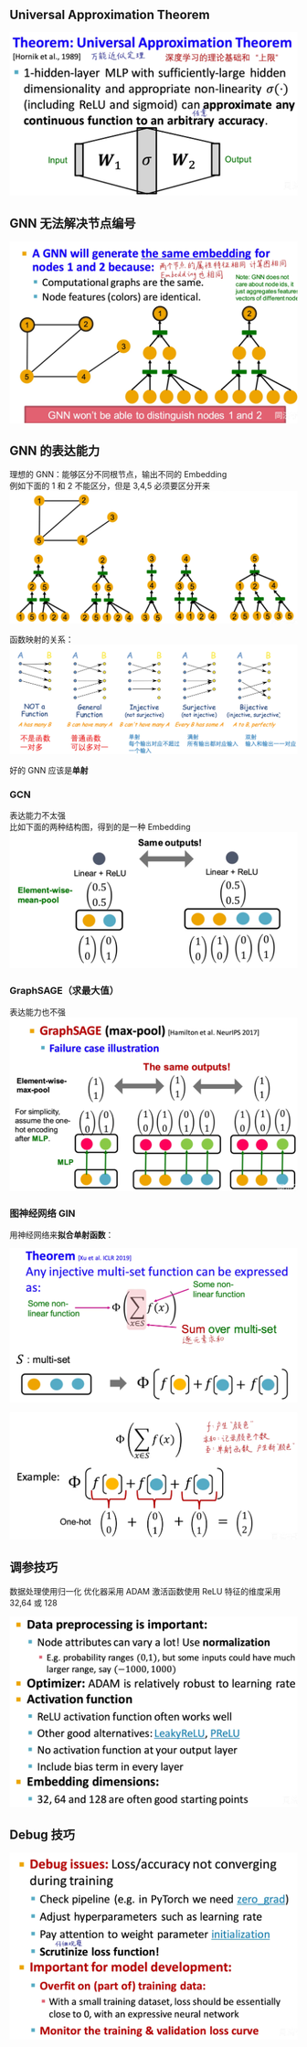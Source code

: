 ## Universal Approximation Theorem
![800](9%20图神经网络的表达能力/image-20240627175255805.png)

## GNN 无法解决节点编号
![800](9%20图神经网络的表达能力/image-20240627180043090.png)

## GNN 的表达能力
理想的 GNN：能够区分不同根节点，输出不同的 Embedding  
例如下面的 1 和 2 不能区分，但是 3,4,5 必须要区分开来
![800](9%20图神经网络的表达能力/image-20240627214124471.png)

函数映射的关系：  
![800](9%20图神经网络的表达能力/image-20240627214605978.png)

好的 GNN 应该是**单射**

### GCN
表达能力不太强  
比如下面的两种结构图，得到的是一种 Embedding
![800](9%20图神经网络的表达能力/image-20240627214937999.png)

### GraphSAGE（求最大值）
表达能力也不强  
![800](9%20图神经网络的表达能力/image-20240627215042367.png)


### 图神经网络 GIN
用神经网络来**拟合单射函数**：

![800](9%20图神经网络的表达能力/image-20240627215302685.png)



![800](9%20图神经网络的表达能力/image-20240627215513786.png)


## 调参技巧
数据处理使用归一化
优化器采用 ADAM
激活函数使用 ReLU
特征的维度采用 32,64 或 128

![800](9%20图神经网络的表达能力/image-20240628122736409.png)

## Debug 技巧


![800](9%20图神经网络的表达能力/image-20240628122948516.png)

